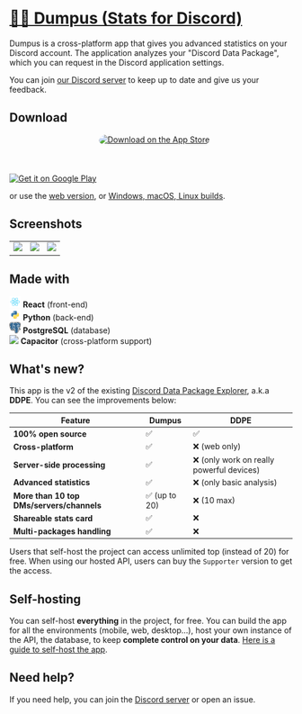 # [👨‍💻 Dumpus (Stats for Discord)](https://play.google.com/store/apps/details?id=app.dumpus.app)

Dumpus is a cross-platform app that gives you advanced statistics on your Discord account. The application analyzes your "Discord Data Package", which you can request in the Discord application settings.

You can join [our Discord server](https://androz2091.fr/discord) to keep up to date and give us your feedback.

## Download

<a href='https://play.google.com/store/apps/details?id=app.dumpus.app&hl=fr&gl=US&pcampaignid=pcampaignidMKT-Other-global-all-co-prtnr-py-PartBadge-Mar2515-1'><img alt='Get it on Google Play' src='https://play.google.com/intl/en_us/badges/static/images/badges/en_badge_web_generic.png' height="100px"/></a>
<a href="https://apps.apple.com/us/app/discord-chat-talk-hangout/id985746746?itsct=apps_box_badge&amp;itscg=30200" style="display: inline-block; overflow: hidden; border-radius: 13px; width: 250px; height: 83px;"><img src="https://tools.applemediaservices.com/api/badges/download-on-the-app-store/black/en-us?size=250x83&amp;releaseDate=1432166400" alt="Download on the App Store" style="border-radius: 13px; width: 250px; height: 67px;"></a>

or use the [web version](https://web.dumpus.app), or [Windows, macOS, Linux builds](https://github.com/dumpus-app/dumpus-app/releases/latest).

## Screenshots

|                                                       |                                                       |                                                       |
| ----------------------------------------------------- | ----------------------------------------------------- | ----------------------------------------------------- |
| <img src="./assets/screenshot1.jpg" height="400px" /> | <img src="./assets/screenshot2.jpg" height="400px" /> | <img src="./assets/screenshot3.jpg" height="400px" /> |

## Made with

<code><img height="20" src="https://raw.githubusercontent.com/github/explore/80688e429a7d4ef2fca1e82350fe8e3517d3494d/topics/react/react.png"></code> **React** (front-end)  
<code><img height="20" src="https://raw.githubusercontent.com/github/explore/80688e429a7d4ef2fca1e82350fe8e3517d3494d/topics/python/python.png"></code> **Python** (back-end)  
<code><img height="20" src="https://raw.githubusercontent.com/github/explore/80688e429a7d4ef2fca1e82350fe8e3517d3494d/topics/postgresql/postgresql.png"></code> **PostgreSQL** (database)  
<code><img height="20" src="https://3776657.fs1.hubspotusercontent-na1.net/hub/3776657/hubfs/capacitor-icon.png"></code> **Capacitor** (cross-platform support)

## What's new?

This app is the v2 of the existing [Discord Data Package Explorer](https://ddpe.androz2091.fr), a.k.a **DDPE**. You can see the improvements below:

| Feature                                   | Dumpus        | DDPE                                      |
| ----------------------------------------- | ------------- | ----------------------------------------- |
| **100% open source**                      | ✅            | ✅                                        |
| **Cross-platform**                        | ✅            | ❌ (web only)                             |
| **Server-side processing**                | ✅            | ❌ (only work on really powerful devices) |
| **Advanced statistics**                   | ✅            | ❌ (only basic analysis)                  |
| **More than 10 top DMs/servers/channels** | ✅ (up to 20) | ❌ (10 max)                               |
| **Shareable stats card**                  | ✅            | ❌                                        |
| **Multi-packages handling**               | ✅            | ❌                                        |

Users that self-host the project can access unlimited top (instead of 20) for free. When using our hosted API, users can buy the `Supporter` version to get the access.

## Self-hosting

You can self-host **everything** in the project, for free. You can build the app for all the environments (mobile, web, desktop...), host your own instance of the API, the database, to keep **complete control on your data**.
[Here is a guide to self-host the app](./DEVELOPERS.md).

## Need help?

If you need help, you can join the [Discord server](https://androz2091.fr/discord) or open an issue.
